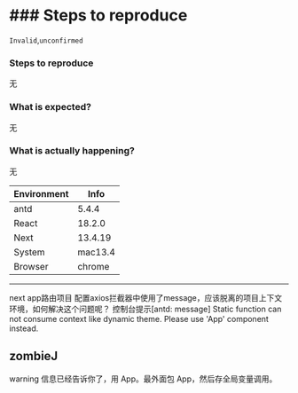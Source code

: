 # ### Steps to reproduce

`Invalid`,`unconfirmed`

### Steps to reproduce

无

### What is expected?

无

### What is actually happening?

无

| Environment | Info    |
| ----------- | ------- |
| antd        | 5.4.4   |
| React       | 18.2.0  |
| Next        | 13.4.19 |
| System      | mac13.4 |
| Browser     | chrome  |

---

next app路由项目 配置axios拦截器中使用了message，应该脱离的项目上下文环境，如何解决这个问题呢？
控制台提示[antd: message] Static function can not consume context like dynamic theme. Please use 'App' component instead.

## zombieJ

warning 信息已经告诉你了，用 App。最外面包 App，然后存全局变量调用。
